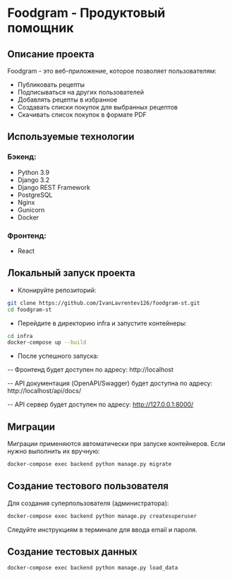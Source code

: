 # Foodgram - Продуктовый помощник
## Описание проекта
Foodgram - это веб-приложение, которое позволяет пользователям:

- Публиковать рецепты
- Подписываться на других пользователей
- Добавлять рецепты в избранное
- Создавать списки покупок для выбранных рецептов
- Скачивать список покупок в формате PDF

## Используемые технологии
### Бэкенд:
- Python 3.9
- Django 3.2
- Django REST Framework
- PostgreSQL
- Nginx
- Gunicorn
- Docker

### Фронтенд:
- React

## Локальный запуск проекта
- Клонируйте репозиторий:

```bash
git clone https://github.com/IvanLavrentev126/foodgram-st.git
cd foodgram-st
```
- Перейдите в директорию infra и запустите контейнеры:
```bash
cd infra
docker-compose up --build
```
- После успешного запуска:

-- Фронтенд будет доступен по адресу: http://localhost

-- API документация (OpenAPI/Swagger) будет доступна по адресу: http://localhost/api/docs/

-- API сервер будет доступен по адресу: http://127.0.0.1:8000/

## Миграции

Миграции применяются автоматически при запуске контейнеров. Если нужно выполнить их вручную:

```bash
docker-compose exec backend python manage.py migrate
```
## Создание тестового пользователя
Для создания суперпользователя (администратора):

```bash
docker-compose exec backend python manage.py createsuperuser
```

Следуйте инструкциям в терминале для ввода email и пароля.

## Создание тестовых данных

```bash
docker-compose exec backend python manage.py load_data
```